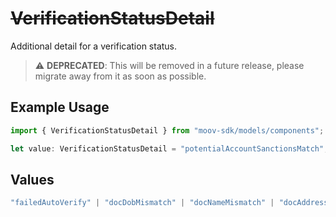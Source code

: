 # ~~VerificationStatusDetail~~

Additional detail for a verification status.

> :warning: **DEPRECATED**: This will be removed in a future release, please migrate away from it as soon as possible.

## Example Usage

```typescript
import { VerificationStatusDetail } from "moov-sdk/models/components";

let value: VerificationStatusDetail = "potentialAccountSanctionsMatch";
```

## Values

```typescript
"failedAutoVerify" | "docDobMismatch" | "docNameMismatch" | "docAddressMismatch" | "docNumberMismatch" | "docIncomplete" | "docFailedRisk" | "potentialAccountSanctionsMatch" | "potentialRepresentativeSanctionsMatch" | "failedOther"
```